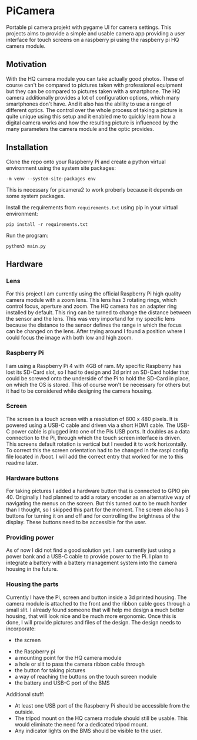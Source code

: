 # PiCamera
Portable pi camera projekt with pygame UI for camera settings.
This projects aims to provide a simple and usable camera app
providing a user interface
for touch screens on a raspberry pi using the raspberry pi HQ camera module.

## Motivation
With the HQ camera module you can take actually good photos.
These of course can't be compared to pictures taken with
professional equipment but they can be compared
to pictures taken with a smartphone. The HQ camera additionally provides
a lot of configuration options, which many smartphones don't have.
And it also has the ability to use a range of different optics.
The control over the whole process of taking a picture
is quite unique using this setup and it enabled me to
quickly learn how a digital camera works and how
the resulting picture is influenced by the many
parameters the camera module and the optic provides.

## Installation
Clone the repo onto your Raspberry Pi and create a python virtual environment using
the system site packages:
```python3
-m venv --system-site-packages env
```
This is necessary for picamera2 to work proberly because it depends
on some system packages.

Install the requirements from `requirements.txt` using pip
in your virtual environment:
```
pip install -r requirements.txt
```

Run the program:
```
python3 main.py
```

## Hardware
### Lens
For this project I am currently using the official Raspberry Pi
high quality camera module with a zoom lens.
This lens has 3 rotating rings, which control
focus, aperture and zoom.
The HQ camera has an adapter ring installed by default.
This ring can be turned to change the distance
between the sensor and the lens.
This was very importand for my specific lens
because the distance to the sensor
defines the range in which the focus can be changed
on the lens.
After trying around I found a position
where I could focus the image with both low
and high zoom.

### Raspberry Pi
I am using a Raspberry Pi 4 with 4GB of ram.
My specific Raspberry has lost its SD-Card slot,
so I had to design and 3d print an SD-Card holder
that could be screwed onto the underside of the Pi
to hold the SD-Card in place, on which the OS is stored.
This of course won't be necessary for others
but it had to be considered while designing the camera housing.

### Screen
The screen is a touch screen with a resolution of 800 x 480 pixels.
It is powered using a USB-C cable and driven via a short HDMI cable.
The USB-C power cable is plugged into one of the Pis USB ports.
It doubles as a data connection to the Pi, through which
the touch screen interface is driven.
This screens default rotation is vertical but I needed it
to work horizontally. To correct this
the screen orientation had to be changed
in the raspi config file located in /boot.
I will add the correct entry that worked for me to this readme later.

### Hardware buttons
For taking pictures I added a hardware button that is connected to
GPIO pin 40.
Originally I had planned to add a rotary encoder as an
alternative way of navigating the menus on the screen.
But this turned out to be much harder than I thought,
so I skipped this part for the moment.
The screen also has 3 buttons for turning
it on and off and for controlling the brightness of the display.
These buttons need to be accessible for the user.

### Providing power
As of now I did not find a good solution yet.
I am currently just using a power bank and
a USB-C cable to provide power to the Pi.
I plan to integrate a battery with a
battery management system into the camera housing in the future.

### Housing the parts
Currently I have the Pi, screen and button
inside a 3d printed housing.
The camera module is attached to the front and
the ribbon cable goes through a small slit.
I already found someone that will help
me design a much better housing,
that will look nice and be much more ergonomic.
Once this is done, I will provide pictures and
files of the design.
The design needs to incorporate:
+ the screen
* the Raspberry pi
* a mounting point for the HQ camera module
* a hole or slit to pass the camera ribbon cable through
* the button for taking pictures
* a way of reaching the buttons on the touch screen module
* the battery and USB-C port of the BMS

Additional stuff:
* At least one USB port of the Raspberry Pi should be accessible from the outside.
* The tripod mount on the HQ camera module should still be usable.
This would eliminate the need for a dedicated tripod mount.
* Any indicator lights on the BMS should be visible to the user.
